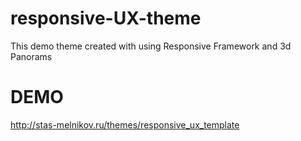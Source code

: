 # responsive-UX-theme
This demo theme created with using Responsive Framework and 3d Panorams
# DEMO
<a href="http://stas-melnikov.ru/themes/responsive_ux_template">http://stas-melnikov.ru/themes/responsive_ux_template</a>
